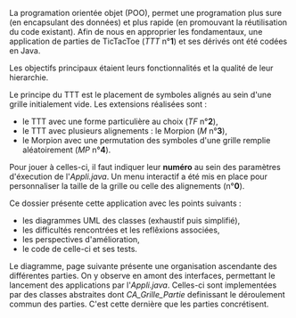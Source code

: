 La programation orientée objet (POO), permet une programation plus sure (en encapsulant des données) et plus rapide (en promouvant la réutilisation du code existant).
Afin de nous en approprier les fondamentaux, une application de parties de TicTacToe (*TTT* n°**1**) et ses dérivés ont été codées en Java.

Les objectifs principaux étaient leurs fonctionnalités et la qualité de leur hierarchie.

Le principe du TTT est le placement de symboles alignés au sein d'une grille initialement vide.
Les extensions réalisées sont :

+ le TTT avec une forme particulière au choix (*TF* n°**2**),
+ le TTT avec plusieurs alignements : le Morpion (*M* n°**3**),
+ le Morpion avec une permutation des symboles d'une grille remplie aléatoirement (*MP* n°**4**).

Pour jouer à celles-ci, il faut indiquer leur **numéro** au sein des paramètres d'éxecution de l'*Appli.java*.
Un menu interactif a été mis en place pour personnaliser la taille de la grille ou celle des alignements (n°**0**).

Ce dossier présente cette application avec les points suivants :
+ les diagrammes UML des classes (exhaustif puis simplifié),
+ les difficultés rencontrées et les reflêxions associées,
+ les perspectives d'amélioration,
+ le code de celle-ci et ses tests.

Le diagramme, page suivante présente une organisation ascendante des différentes parties. 
On y observe en amont des interfaces, permettant le lancement des applications par l'*Appli.java*. 
Celles-ci sont implementées par des classes abstraites dont *CA_Grille_Partie* definissant le déroulement commun des parties.
C'est cette dernière que les parties concrétisent.